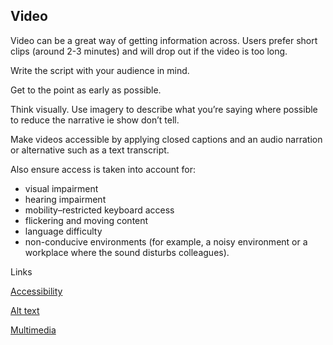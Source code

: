 ---
---
## Video

Video can be a great way of getting information across. Users prefer short clips (around 2-3 minutes) and will drop out if the video is too long.

Write the script with your audience in mind.

Get to the point as early as possible.

Think visually. Use imagery to describe what you’re saying where possible to reduce the narrative ie show don’t tell.

Make videos accessible by applying closed captions and an audio narration or alternative such as a text transcript.

Also ensure access is taken into account for:

- visual impairment
- hearing impairment
- mobility–restricted keyboard access
- flickering and moving content
- language difficulty
- non-conducive environments (for example, a noisy environment or a workplace where the sound disturbs colleagues).

Links

[Accessibility](/edit/master/_entries/2016-05-04-accessibility.md "Accessibility")

[Alt text](/_entries/2016-05-04-alt-text.md "Alt text")

[Multimedia](/edit/master/_entries/2016-05-04-multimedia.md "Multimedia")
